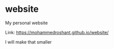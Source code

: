 # website
My personal website

Link: https://mohammedroshant.github.io/website/

I will make that smaller
